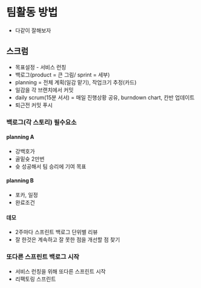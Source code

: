 # 팀활동 방법
- 다같이 잘해보자

## 스크럼
- 목표설정 - 서비스 런칭
- 백로그(product = 큰 그림/ sprint = 세부)
- planning = 전체 계획(일감 맡기), 작업크기 추정(카드)
- 일감을 각 브랜치에서 커밋
- daily scrum(15분 서서) = 매일 진행상황 공유, burndown chart, 칸반 업데이트
- 퇴근전 커밋 푸시


### 백로그(각 스토리) 필수요소
#### planning A
- 강백호가
- 골밑슛 2만번
- 슛 성공해서 팀 승리에 기여 목표

#### planning B
- 포카, 일정
- 완료조건

#### 데모
- 2주마다 스프린트 백로그 단위별 리뷰
- 잘 한것은 계속하고 잘 못한 점을 개선할 점 찾기

### 또다른 스프린트 백로그 시작
- 서비스 런칭을 위해 또다른 스프린트 시작
- 리팩토링 스프린트